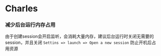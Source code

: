 # Charles

### 减少后台运行内存占用
由于创建session会开启监听，会消耗大量内存，建议后台运行时关闭无需要的session，并且关闭 `Settins => launch => Open a new session` 防止开机后占用资源 
